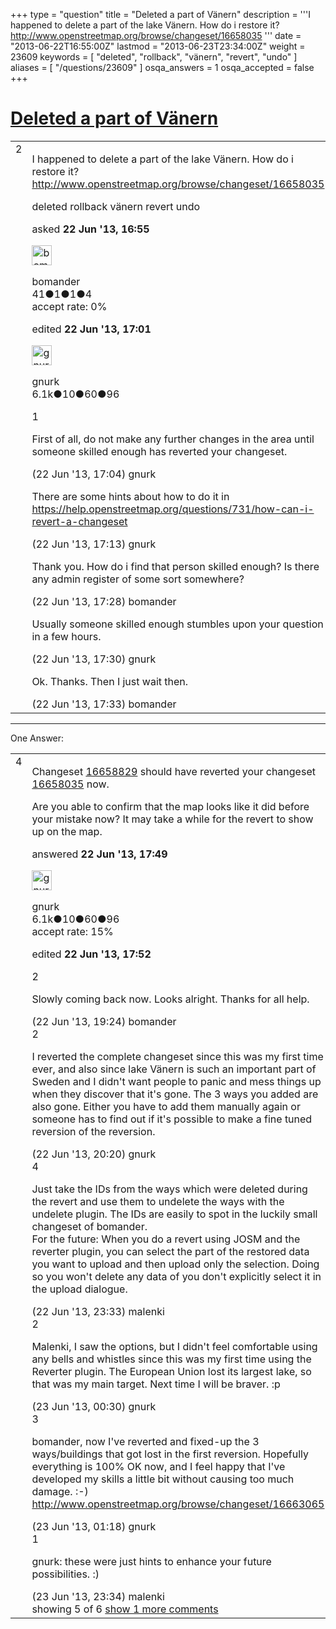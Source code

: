 +++
type = "question"
title = "Deleted a part of Vänern"
description = '''I happened to delete a part of the lake Vänern. How do i restore it? http://www.openstreetmap.org/browse/changeset/16658035 '''
date = "2013-06-22T16:55:00Z"
lastmod = "2013-06-23T23:34:00Z"
weight = 23609
keywords = [ "deleted", "rollback", "vänern", "revert", "undo" ]
aliases = [ "/questions/23609" ]
osqa_answers = 1
osqa_accepted = false
+++

<div class="headNormal">

# [Deleted a part of Vänern](/questions/23609/deleted-a-part-of-vanern)

</div>

<div id="main-body">

<div id="askform">

<table id="question-table" style="width:100%;">
<colgroup>
<col style="width: 50%" />
<col style="width: 50%" />
</colgroup>
<tbody>
<tr>
<td style="width: 30px; vertical-align: top"><div class="vote-buttons">
<span id="post-23609-upvote" class="ajax-command post-vote up" rel="nofollow" title="I like this post (click again to cancel)"> </span>
<div id="post-23609-score" class="post-score" title="current number of votes">
2
</div>
<span id="post-23609-downvote" class="ajax-command post-vote down" rel="nofollow" title="I dont like this post (click again to cancel)"> </span> <span id="favorite-mark" class="ajax-command favorite-mark" rel="nofollow" title="mark/unmark this question as favorite (click again to cancel)"> </span>
<div id="favorite-count" class="favorite-count">
&#10;</div>
</div></td>
<td><div id="item-right">
<div class="question-body">
<p>I happened to delete a part of the lake Vänern. How do i restore it? <a href="http://www.openstreetmap.org/browse/changeset/16658035">http://www.openstreetmap.org/browse/changeset/16658035</a></p>
</div>
<div id="question-tags" class="tags-container tags">
<span class="post-tag tag-link-deleted" rel="tag" title="see questions tagged &#39;deleted&#39;">deleted</span> <span class="post-tag tag-link-rollback" rel="tag" title="see questions tagged &#39;rollback&#39;">rollback</span> <span class="post-tag tag-link-vänern" rel="tag" title="see questions tagged &#39;vänern&#39;">vänern</span> <span class="post-tag tag-link-revert" rel="tag" title="see questions tagged &#39;revert&#39;">revert</span> <span class="post-tag tag-link-undo" rel="tag" title="see questions tagged &#39;undo&#39;">undo</span>
</div>
<div id="question-controls" class="post-controls">
&#10;</div>
<div class="post-update-info-container">
<div class="post-update-info post-update-info-user">
<p>asked <strong>22 Jun '13, 16:55</strong></p>
<img src="https://secure.gravatar.com/avatar/b97fa5cb160740e2929010b6fca537e9?s=32&amp;d=identicon&amp;r=g" class="gravatar" width="32" height="32" alt="bomander&#39;s gravatar image" />
<p><span>bomander</span><br />
<span class="score" title="41 reputation points">41</span><span title="1 badges"><span class="badge1">●</span><span class="badgecount">1</span></span><span title="1 badges"><span class="silver">●</span><span class="badgecount">1</span></span><span title="4 badges"><span class="bronze">●</span><span class="badgecount">4</span></span><br />
<span class="accept_rate" title="Rate of the user&#39;s accepted answers">accept rate:</span> <span title="bomander has no accepted answers">0%</span></p>
</div>
<div class="post-update-info post-update-info-edited">
<p><span> edited <strong>22 Jun '13, 17:01</strong> </span></p>
<img src="https://secure.gravatar.com/avatar/c2a980da3fdfa1ee2659ad70d1e21f31?s=32&amp;d=identicon&amp;r=g" class="gravatar" width="32" height="32" alt="gnurk&#39;s gravatar image" />
<p><span>gnurk</span><br />
<span class="score" title="6114 reputation points"><span>6.1k</span></span><span title="10 badges"><span class="badge1">●</span><span class="badgecount">10</span></span><span title="60 badges"><span class="silver">●</span><span class="badgecount">60</span></span><span title="96 badges"><span class="bronze">●</span><span class="badgecount">96</span></span></p>
</div>
</div>
<div id="comments-container-23609" class="comments-container">
<span id="23610"></span>
<div id="comment-23610" class="comment">
<div id="post-23610-score" class="comment-score">
1
</div>
<div class="comment-text">
<p>First of all, do not make any further changes in the area until someone skilled enough has reverted your changeset.</p>
</div>
<div id="comment-23610-info" class="comment-info">
<span class="comment-age">(22 Jun '13, 17:04)</span> <span class="comment-user userinfo">gnurk</span>
</div>
</div>
<span id="23611"></span>
<div id="comment-23611" class="comment">
<div id="post-23611-score" class="comment-score">
&#10;</div>
<div class="comment-text">
<p>There are some hints about how to do it in <a href="https://help.openstreetmap.org/questions/731/how-can-i-revert-a-changeset">https://help.openstreetmap.org/questions/731/how-can-i-revert-a-changeset</a></p>
</div>
<div id="comment-23611-info" class="comment-info">
<span class="comment-age">(22 Jun '13, 17:13)</span> <span class="comment-user userinfo">gnurk</span>
</div>
</div>
<span id="23612"></span>
<div id="comment-23612" class="comment">
<div id="post-23612-score" class="comment-score">
&#10;</div>
<div class="comment-text">
<p>Thank you. How do i find that person skilled enough? Is there any admin register of some sort somewhere?</p>
</div>
<div id="comment-23612-info" class="comment-info">
<span class="comment-age">(22 Jun '13, 17:28)</span> <span class="comment-user userinfo">bomander</span>
</div>
</div>
<span id="23613"></span>
<div id="comment-23613" class="comment">
<div id="post-23613-score" class="comment-score">
&#10;</div>
<div class="comment-text">
<p>Usually someone skilled enough stumbles upon your question in a few hours.</p>
</div>
<div id="comment-23613-info" class="comment-info">
<span class="comment-age">(22 Jun '13, 17:30)</span> <span class="comment-user userinfo">gnurk</span>
</div>
</div>
<span id="23614"></span>
<div id="comment-23614" class="comment">
<div id="post-23614-score" class="comment-score">
&#10;</div>
<div class="comment-text">
<p>Ok. Thanks. Then I just wait then.</p>
</div>
<div id="comment-23614-info" class="comment-info">
<span class="comment-age">(22 Jun '13, 17:33)</span> <span class="comment-user userinfo">bomander</span>
</div>
</div>
</div>
<div id="comment-tools-23609" class="comment-tools">
&#10;</div>
<div class="clear">
&#10;</div>
<div id="comment-23609-form-container" class="comment-form-container">
&#10;</div>
<div class="clear">
&#10;</div>
</div></td>
</tr>
</tbody>
</table>

------------------------------------------------------------------------

<div class="tabBar">

<span id="sort-top"></span>

<div class="headQuestions">

One Answer:

</div>

</div>

<span id="23615"></span>

<div id="answer-container-23615" class="answer">

<table style="width:100%;">
<colgroup>
<col style="width: 50%" />
<col style="width: 50%" />
</colgroup>
<tbody>
<tr>
<td style="width: 30px; vertical-align: top"><div class="vote-buttons">
<span id="post-23615-upvote" class="ajax-command post-vote up" rel="nofollow" title="I like this post (click again to cancel)"> </span>
<div id="post-23615-score" class="post-score" title="current number of votes">
4
</div>
<span id="post-23615-downvote" class="ajax-command post-vote down" rel="nofollow" title="I dont like this post (click again to cancel)"> </span>
</div></td>
<td><div class="item-right">
<div class="answer-body">
<p>Changeset <a href="http://www.openstreetmap.org/browse/changeset/16658829">16658829</a> should have reverted your changeset <a href="http://www.openstreetmap.org/browse/changeset/16658035">16658035</a> now.</p>
<p>Are you able to confirm that the map looks like it did before your mistake now? It may take a while for the revert to show up on the map.</p>
</div>
<div class="answer-controls post-controls">
&#10;</div>
<div class="post-update-info-container">
<div class="post-update-info post-update-info-user">
<p>answered <strong>22 Jun '13, 17:49</strong></p>
<img src="https://secure.gravatar.com/avatar/c2a980da3fdfa1ee2659ad70d1e21f31?s=32&amp;d=identicon&amp;r=g" class="gravatar" width="32" height="32" alt="gnurk&#39;s gravatar image" />
<p><span>gnurk</span><br />
<span class="score" title="6114 reputation points"><span>6.1k</span></span><span title="10 badges"><span class="badge1">●</span><span class="badgecount">10</span></span><span title="60 badges"><span class="silver">●</span><span class="badgecount">60</span></span><span title="96 badges"><span class="bronze">●</span><span class="badgecount">96</span></span><br />
<span class="accept_rate" title="Rate of the user&#39;s accepted answers">accept rate:</span> <span title="gnurk has 18 accepted answers">15%</span></p>
</div>
<div class="post-update-info post-update-info-edited">
<p><span> edited <strong>22 Jun '13, 17:52</strong> </span></p>
</div>
</div>
<div id="comments-container-23615" class="comments-container">
<span id="23616"></span>
<div id="comment-23616" class="comment">
<div id="post-23616-score" class="comment-score">
2
</div>
<div class="comment-text">
<p>Slowly coming back now. Looks alright. Thanks for all help.</p>
</div>
<div id="comment-23616-info" class="comment-info">
<span class="comment-age">(22 Jun '13, 19:24)</span> <span class="comment-user userinfo">bomander</span>
</div>
</div>
<span id="23617"></span>
<div id="comment-23617" class="comment">
<div id="post-23617-score" class="comment-score">
2
</div>
<div class="comment-text">
<p>I reverted the complete changeset since this was my first time ever, and also since lake Vänern is such an important part of Sweden and I didn't want people to panic and mess things up when they discover that it's gone. The 3 ways you added are also gone. Either you have to add them manually again or someone has to find out if it's possible to make a fine tuned reversion of the reversion.</p>
</div>
<div id="comment-23617-info" class="comment-info">
<span class="comment-age">(22 Jun '13, 20:20)</span> <span class="comment-user userinfo">gnurk</span>
</div>
</div>
<span id="23620"></span>
<div id="comment-23620" class="comment">
<div id="post-23620-score" class="comment-score">
4
</div>
<div class="comment-text">
<p>Just take the IDs from the ways which were deleted during the revert and use them to undelete the ways with the undelete plugin. The IDs are easily to spot in the luckily small changeset of bomander.<br />
For the future: When you do a revert using JOSM and the reverter plugin, you can select the part of the restored data you want to upload and then upload only the selection. Doing so you won't delete any data of you don't explicitly select it in the upload dialogue.</p>
</div>
<div id="comment-23620-info" class="comment-info">
<span class="comment-age">(22 Jun '13, 23:33)</span> <span class="comment-user userinfo">malenki</span>
</div>
</div>
<span id="23621"></span>
<div id="comment-23621" class="comment">
<div id="post-23621-score" class="comment-score">
2
</div>
<div class="comment-text">
<p>Malenki, I saw the options, but I didn't feel comfortable using any bells and whistles since this was my first time using the Reverter plugin. The European Union lost its largest lake, so that was my main target. Next time I will be braver. :p</p>
</div>
<div id="comment-23621-info" class="comment-info">
<span class="comment-age">(23 Jun '13, 00:30)</span> <span class="comment-user userinfo">gnurk</span>
</div>
</div>
<span id="23622"></span>
<div id="comment-23622" class="comment">
<div id="post-23622-score" class="comment-score">
3
</div>
<div class="comment-text">
<p>bomander, now I've reverted and fixed-up the 3 ways/buildings that got lost in the first reversion. Hopefully everything is 100% OK now, and I feel happy that I've developed my skills a little bit without causing too much damage. :-) <a href="http://www.openstreetmap.org/browse/changeset/16663065">http://www.openstreetmap.org/browse/changeset/16663065</a></p>
</div>
<div id="comment-23622-info" class="comment-info">
<span class="comment-age">(23 Jun '13, 01:18)</span> <span class="comment-user userinfo">gnurk</span>
</div>
</div>
<span id="23627"></span>
<div id="comment-23627" class="comment not_top_scorer">
<div id="post-23627-score" class="comment-score">
1
</div>
<div class="comment-text">
<p>gnurk: these were just hints to enhance your future possibilities. :)</p>
</div>
<div id="comment-23627-info" class="comment-info">
<span class="comment-age">(23 Jun '13, 23:34)</span> <span class="comment-user userinfo">malenki</span>
</div>
</div>
</div>
<div id="comment-tools-23615" class="comment-tools">
<span class="comments-showing"> showing 5 of 6 </span> <a href="#" class="show-all-comments-link">show 1 more comments</a>
</div>
<div class="clear">
&#10;</div>
<div id="comment-23615-form-container" class="comment-form-container">
&#10;</div>
<div class="clear">
&#10;</div>
</div></td>
</tr>
</tbody>
</table>

</div>

<div class="paginator-container-left">

</div>

</div>

</div>

